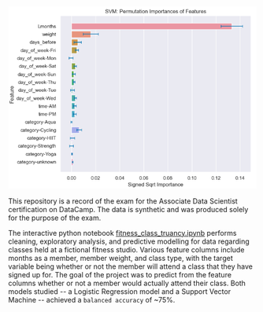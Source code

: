 !["Support Vector Machine Regression Importances"](https://raw.githubusercontent.com/MattInglisWhalen/FitnessClassTruancy/main/images/svm_importance.png "SVM Importances")

This repository is a record of the exam for the Associate Data Scientist certification on DataCamp. The data is synthetic and was produced solely for the purpose of the exam. 

The interactive python notebook [fitness_class_truancy.ipynb](https://github.com/MattInglisWhalen/FitnessClassTruancy/blob/main/fitness_class_truancy.ipynb) 
performs cleaning, exploratory analysis, and predictive modelling for data regarding classes held at a fictional fitness studio. Various
feature columns include months as a member, member weight, and class type, with the target variable being whether or not the member will attend a class that they have signed up for.
The goal of the project was to predict from the feature columns whether or not a member would actually attend their class. Both models studied -- a Logistic Regression 
model and a Support Vector Machine -- achieved a `balanced accuracy` of ~75%.
